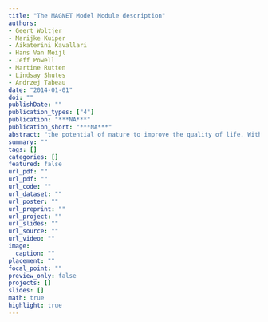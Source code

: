 ```yaml
---
title: "The MAGNET Model Module description"
authors: 
- Geert Woltjer
- Marijke Kuiper
- Aikaterini Kavallari
- Hans Van Meijl
- Jeff Powell
- Martine Rutten
- Lindsay Shutes
- Andrzej Tabeau
date: "2014-01-01"
doi: ""
publishDate: ""
publication_types: ["4"]
publication: "***NA***"
publication_short: "***NA***"
abstract: "the potential of nature to improve the quality of life. Within Wageningen UR, nine specialised research institutes of the DLO Foundation have joined forces with Wageningen University to help answer the most important questions in the domain of healthy food and living environment. With approximately 30 locations, 6,000 members of staff and 9,000 students, Wageningen UR is one of the leading organisations in its domain worldwide. The integral approach to problems and the cooperation between the various disciplines are at the heart of the unique Wageningen Approach."
summary: ""
tags: []
categories: []
featured: false
url_pdf: ""
url_pdf: ""
url_code: ""
url_dataset: ""
url_poster: ""
url_preprint: ""
url_project: ""
url_slides: ""
url_source: ""
url_video: ""
image: 
  caption: ""
placement: ""
focal_point: ""
preview_only: false
projects: []
slides: []
math: true
highlight: true
---
```

